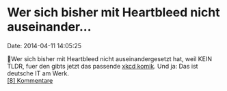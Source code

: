 Wer sich bisher mit Heartbleed nicht auseinander\...
====================================================

Date: 2014-04-11 14:05:25

Wer sich bisher mit Heartbleed nicht auseinandergesetzt hat, weil KEIN
TLDR, fuer den gibts jetzt das passende [xkcd
komik](http://xkcd.com/1354/). Und ja: Das ist deutsche IT am Werk.\
[\[8\] Kommentare](http://fettemama.org/p/922)
